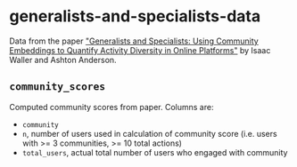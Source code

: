 # generalists-and-specialists-data

Data from the paper ["Generalists and Specialists: Using Community Embeddings to Quantify Activity Diversity in Online Platforms"](http://www.cs.toronto.edu/~ashton/pubs/actdiv-www2019.pdf) by Isaac Waller and Ashton Anderson.

## `community_scores`

Computed community scores from paper.  Columns are:
* `community`
* `n`, number of users used in calculation of community score (i.e. users with >= 3 communities, >= 10 total actions)
* `total_users`, actual total number of users who engaged with community
